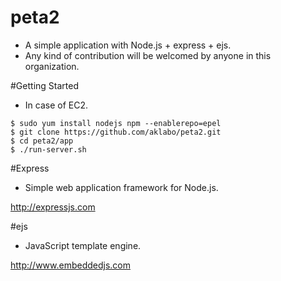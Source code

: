 # peta2

- A simple application with Node.js + express + ejs.
- Any kind of contribution will be welcomed by anyone in this organization.

#Getting Started

- In case of EC2.

```
$ sudo yum install nodejs npm --enablerepo=epel
$ git clone https://github.com/aklabo/peta2.git
$ cd peta2/app
$ ./run-server.sh
```

#Express

- Simple web application framework for Node.js.

http://expressjs.com

#ejs

- JavaScript template engine.

http://www.embeddedjs.com